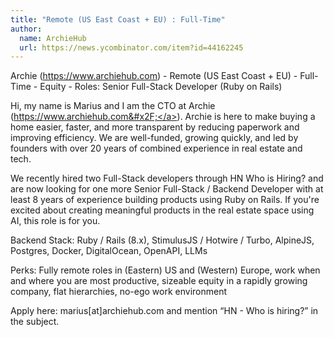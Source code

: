 ```yaml
---
title: "Remote (US East Coast + EU) : Full-Time"
author:
  name: ArchieHub
  url: https://news.ycombinator.com/item?id=44162245
---
```

Archie (<a href="https:&#x2F;&#x2F;www.archiehub.com" rel="nofollow">https:&#x2F;&#x2F;www.archiehub.com</a>) - Remote (US East Coast + EU) - Full-Time - Equity - Roles: Senior Full-Stack Developer (Ruby on Rails)

Hi, my name is Marius and I am the CTO at Archie (<a href="https:&#x2F;&#x2F;www.archiehub.com&#x2F;" rel="nofollow">https:&#x2F;&#x2F;www.archiehub.com&#x2F;</a>). Archie is here to make buying a home easier, faster, and more transparent by reducing paperwork and improving efficiency. We are well-funded, growing quickly, and led by founders with over 20 years of combined experience in real estate and tech.

We recently hired two Full-Stack developers through HN Who is Hiring? and are now looking for one more Senior Full-Stack &#x2F; Backend Developer with at least 8 years of experience building products using Ruby on Rails. If you&#x27;re excited about creating meaningful products in the real estate space using AI, this role is for you.

Backend Stack: Ruby &#x2F; Rails (8.x), StimulusJS &#x2F; Hotwire &#x2F; Turbo, AlpineJS, Postgres, Docker, DigitalOcean, OpenAPI, LLMs

Perks: Fully remote roles in (Eastern) US and (Western) Europe, work when and where you are most productive, sizeable equity in a rapidly growing company, flat hierarchies, no-ego work environment

Apply here: marius[at]archiehub.com and mention “HN - Who is hiring?” in the subject.
<JobApplication />
